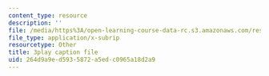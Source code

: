```yaml
---
content_type: resource
description: ''
file: /media/https%3A/open-learning-course-data-rc.s3.amazonaws.com/res-tll-004-stem-concept-videos-fall-2013/264d9a9ed5935872a5edc0965a18d2a9_x5Zr2-od-fU.vtt
file_type: application/x-subrip
resourcetype: Other
title: 3play caption file
uid: 264d9a9e-d593-5872-a5ed-c0965a18d2a9
---
```

